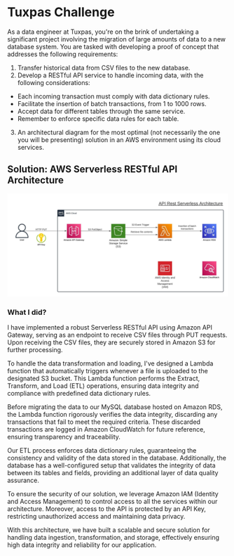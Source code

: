 
# Tuxpas Challenge

As a data engineer at Tuxpas, you're on the brink of undertaking a significant project
involving the migration of large amounts of data to a new database system. You are tasked
with developing a proof of concept that addresses the following requirements:

1. Transfer historical data from CSV files to the new database.
2. Develop a RESTful API service to handle incoming data, with the following considerations:
- Each incoming transaction must comply with data dictionary rules.
- Facilitate the insertion of batch transactions, from 1 to 1000 rows.
- Accept data for different tables through the same service.
- Remember to enforce specific data rules for each table.
3. An architectural diagram for the most optimal (not necessarily the one you will be
presenting) solution in an AWS environment using its cloud services.

## Solution: AWS Serverless RESTful API Architecture

![What is this](TuxpasAPIRestArchitecture.jpeg)

### What I did?

I have implemented a robust Serverless RESTful API using Amazon API Gateway, serving as an endpoint to receive CSV files through PUT requests. Upon receiving the CSV files, they are securely stored in Amazon S3 for further processing.

To handle the data transformation and loading, I've designed a Lambda function that automatically triggers whenever a file is uploaded to the designated S3 bucket. This Lambda function performs the Extract, Transform, and Load (ETL) operations, ensuring data integrity and compliance with predefined data dictionary rules.

Before migrating the data to our MySQL database hosted on Amazon RDS, the Lambda function rigorously verifies the data integrity, discarding any transactions that fail to meet the required criteria. These discarded transactions are logged in Amazon CloudWatch for future reference, ensuring transparency and traceability.

Our ETL process enforces data dictionary rules, guaranteeing the consistency and validity of the data stored in the database. Additionally, the database has a well-configured setup that validates the integrity of data between its tables and fields, providing an additional layer of data quality assurance.

To ensure the security of our solution, we leverage Amazon IAM (Identity and Access Management) to control access to all the services within our architecture. Moreover, access to the API is protected by an API Key, restricting unauthorized access and maintaining data privacy.

With this architecture, we have built a scalable and secure solution for handling data ingestion, transformation, and storage, effectively ensuring high data integrity and reliability for our application.
